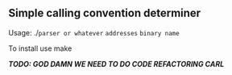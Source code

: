 Simple calling convention determiner
------------------------------------------

Usage: ./`parser or whatever` `addresses` `binary name`

To install use make

***TODO: GOD DAMN WE NEED TO DO CODE REFACTORING CARL***
